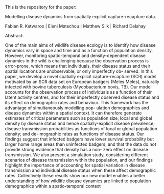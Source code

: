 This is the repository for the paper:


Modelling disease dynamics from spatially explicit
capture-recapture data. 

Fabian R. Ketwaroo | Eleni Matechou | Matthew Silk | Richard Delahay


Abstract:

One of the main aims of wildlife disease ecology is to identify how disease dynamics
vary in space and time and as a function of population density. However, monitoring
spatio-temporal and density-dependent disease dynamics in the wild is challenging
because the observation process is error-prone, which means that individuals, their
disease status and their spatial locations are unobservable, or only imperfectly ob-
served. In this paper, we develop a novel spatially explicit capture-recapture (SCR)
model motivated by an SCR data set on European badgers (Meles Meles), naturally
infected with bovine tuberculosis (Mycobacterium bovis, TB). Our model accounts
for the observation process of individuals as a function of their latent activity centres,
and for their imperfectly observed disease status and its effect on demographic rates
and behaviour. This framework has the advantage of simultaneously modelling pop-
ulation demographics and disease dynamics within a spatial context. It can therefore
generate estimates of critical parameters such as population size; local and global
density by disease status and hence spatially-explicit disease prevalence; disease
transmission probabilities as functions of local or global population density; and de-
mographic rates as functions of disease status. Our findings suggest that infected
badgers have lower survival probability but larger home range areas than uninfected
badgers, and that the data do not provide strong evidence that density has a non-
zero effect on disease transmission. We also present a simulation study, considering
different scenarios of disease transmission within the population, and our findings
highlight the importance of accounting for spatial variation in disease transmission
and individual disease status when these affect demographic rates. Collectively these
results show our new model enables a better understanding of how wildlife disease
dynamics are linked to population demographics within a spatio-temporal context
